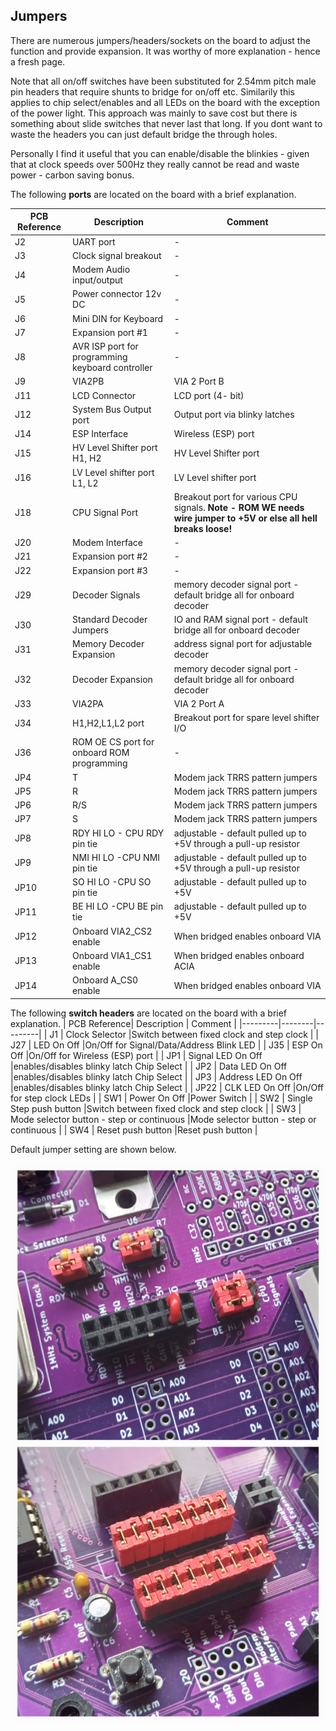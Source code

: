 ## Jumpers

There are numerous jumpers/headers/sockets on the board to adjust the function and provide expansion. It was worthy of more explanation - hence a fresh page.

Note that all on/off switches have been substituted for 2.54mm pitch male pin headers that require shunts to bridge for on/off etc. Similarily this applies to chip select/enables and all LEDs on the board with the exception of the power light. This approach was mainly to save cost but there is something about slide switches that never last that long. If you dont want to waste the headers you can just default bridge the through holes.

Personally I find it useful that you can enable/disable the blinkies - given that at clock speeds over 500Hz they really cannot be read and waste power - carbon saving bonus. 

The following **ports** are located on the board with a brief explanation.

| PCB Reference| Description | Comment |
|---------|--------|---------|
| J2 | UART port |- |
| J3 | Clock signal breakout |- |
| J4 | Modem Audio input/output |- |
| J5 | Power connector 12v DC |- |
| J6 | Mini DIN for Keyboard |- |
| J7 | Expansion port #1 |- |
| J8 | AVR ISP port for programming keyboard controller |- |
| J9 | VIA2PB |VIA 2 Port B |
| J11 | LCD Connector |LCD port (4- bit) |
| J12 | System Bus Output port |Output port via blinky latches |
| J14 | ESP Interface |Wireless (ESP) port |
| J15 | HV Level Shifter port H1, H2 |HV Level Shifter port |
| J16 | LV Level shifter port L1, L2 |LV Level shifter port |
| J18 | CPU Signal Port |Breakout port for various CPU signals. **Note - ROM WE needs wire jumper to +5V or else all hell breaks loose!**|
| J20 | Modem Interface |- |
| J21 | Expansion port #2 |- |
| J22 | Expansion port #3 |- |
| J29 | Decoder Signals |memory decoder signal port - default bridge all for onboard decoder |
| J30 | Standard Decoder Jumpers | IO and RAM signal port -  default bridge all for onboard decoder |
| J31 | Memory Decoder Expansion |address signal port for adjustable decoder |
| J32 | Decoder Expansion |memory decoder signal port - default bridge all for onboard decoder |
| J33 | VIA2PA |VIA 2 Port A |
| J34 | H1,H2,L1,L2 port |Breakout port for spare level shifter I/O |
| J36 | ROM OE CS port for onboard ROM programming |- |
| JP4 | T |Modem jack TRRS pattern jumpers |
| JP5 | R |Modem jack TRRS pattern jumpers |
| JP6 | R/S |Modem jack TRRS pattern jumpers |
| JP7 | S |Modem jack TRRS pattern jumpers |
| JP8 | RDY HI  LO - CPU RDY pin tie |adjustable - default pulled up to +5V through a pull-up resistor |
| JP9 | NMI HI  LO -CPU NMI pin tie |adjustable - default pulled up to +5V through a pull-up resistor |
| JP10 | SO HI  LO -CPU SO pin tie |adjustable - default pulled up to +5V |
| JP11 | BE HI  LO -CPU BE pin tie |adjustable - default pulled up to +5V |
| JP12 | Onboard VIA2_CS2 enable |When bridged enables onboard VIA |
| JP13 | Onboard VIA1_CS1 enable |When bridged enables onboard ACIA |
| JP14 | Onboard A_CS0 enable |When bridged enables onboard VIA |


The following **switch headers** are located on the board with a brief explanation.
| PCB Reference| Description | Comment |
|---------|--------|---------|
| J1 | Clock Selector |Switch between fixed clock and step clock |
| J27 | LED On Off |On/Off for Signal/Data/Address Blink LED |
| J35 | ESP On Off |On/Off for Wireless (ESP) port |
| JP1 | Signal LED On Off |enables/disables blinky latch Chip Select |
| JP2 | Data LED On Off |enables/disables blinky latch Chip Select |
| JP3 | Address LED On Off |enables/disables blinky latch Chip Select |
| JP22 | CLK LED On Off |On/Off for step clock LEDs |
| SW1 | Power On Off |Power Switch |
| SW2 | Single Step push button |Switch between fixed clock and step clock |
| SW3 | Mode selector button - step or continuous |Mode selector button - step or continuous |
| SW4 | Reset push button |Reset push button |

Default jumper setting are shown below.

![](https://github.com/Kayto/AT65C02/blob/main/Images/20230823_182843.jpg)
